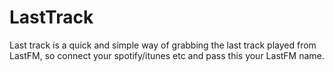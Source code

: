 LastTrack
=========
Last track is a quick and simple way of grabbing the last track played from LastFM, so connect your spotify/itunes etc and pass this your LastFM name.
